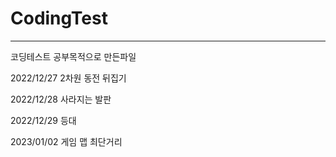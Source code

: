 # CodingTest

---

코딩테스트 공부목적으로 만든파일

2022/12/27 2차원 동전 뒤집기

2022/12/28 사라지는 발판

2022/12/29 등대

2023/01/02 게임 맵 최단거리
